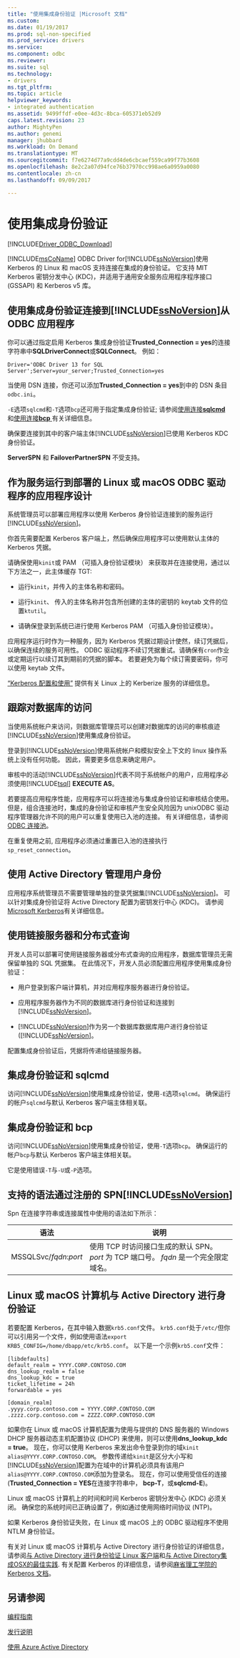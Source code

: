 ```yaml
---
title: "使用集成身份验证 |Microsoft 文档"
ms.custom: 
ms.date: 01/19/2017
ms.prod: sql-non-specified
ms.prod_service: drivers
ms.service: 
ms.component: odbc
ms.reviewer: 
ms.suite: sql
ms.technology:
- drivers
ms.tgt_pltfrm: 
ms.topic: article
helpviewer_keywords:
- integrated authentication
ms.assetid: 9499ffdf-e0ee-4d3c-8bca-605371eb52d9
caps.latest.revision: 23
author: MightyPen
ms.author: genemi
manager: jhubbard
ms.workload: On Demand
ms.translationtype: MT
ms.sourcegitcommit: f7e6274d77a9cdd4de6cbcaef559ca99f77b3608
ms.openlocfilehash: 8e2c2a07d94fce76b37970cc998ae6a0959a0080
ms.contentlocale: zh-cn
ms.lasthandoff: 09/09/2017

---
```

# <a name="using-integrated-authentication"></a>使用集成身份验证
[!INCLUDE[Driver_ODBC_Download](../../../includes/driver_odbc_download.md)]

[!INCLUDE[msCoName](../../../includes/msconame_md.md)] ODBC Driver for[!INCLUDE[ssNoVersion](../../../includes/ssnoversion_md.md)]使用 Kerberos 的 Linux 和 macOS 支持连接在集成的身份验证。 它支持 MIT Kerberos 密钥分发中心 (KDC)，并适用于通用安全服务应用程序程序接口 (GSSAPI) 和 Kerberos v5 库。
  
## <a name="using-integrated-authentication-to-connect-to-includessnoversionincludesssnoversionmdmd-from-an-odbc-application"></a>使用集成身份验证连接到[!INCLUDE[ssNoVersion](../../../includes/ssnoversion_md.md)]从 ODBC 应用程序  

你可以通过指定启用 Kerberos 集成身份验证**Trusted_Connection = yes**的连接字符串中**SQLDriverConnect**或**SQLConnect**。 例如：  

```
Driver='ODBC Driver 13 for SQL Server';Server=your_server;Trusted_Connection=yes  
```
  
当使用 DSN 连接，你还可以添加**Trusted_Connection = yes**到中的 DSN 条目`odbc.ini`。
  
`-E`选项`sqlcmd`和`-T`选项`bcp`还可用于指定集成身份验证; 请参阅[使用连接**sqlcmd** ](../../../connect/odbc/linux-mac/connecting-with-sqlcmd.md)和[使用连接**bcp** ](../../../connect/odbc/linux-mac/connecting-with-bcp.md)有关详细信息。

确保要连接到其中的客户端主体[!INCLUDE[ssNoVersion](../../../includes/ssnoversion_md.md)]已使用 Kerberos KDC 身份验证。
  
**ServerSPN** 和 **FailoverPartnerSPN** 不受支持。  
  
## <a name="deploying-a-linux-or-macos-odbc-driver-application-designed-to-run-as-a-service"></a>作为服务运行到部署的 Linux 或 macOS ODBC 驱动程序的应用程序设计

系统管理员可以部署应用程序以使用 Kerberos 身份验证连接到的服务运行[!INCLUDE[ssNoVersion](../../../includes/ssnoversion_md.md)]。  
  
你首先需要配置 Kerberos 客户端上，然后确保应用程序可以使用默认主体的 Kerberos 凭据。

请确保使用`kinit`或 PAM （可插入身份验证模块） 来获取并在连接使用，通过以下方法之一，此主体缓存 TGT:  
  
-   运行`kinit`，并传入的主体名称和密码。  
  
-   运行`kinit`、 传入的主体名称并包含所创建的主体的密钥的 keytab 文件的位置`ktutil`。  
  
-   请确保登录到系统已进行使用 Kerberos PAM （可插入身份验证模块）。

应用程序运行时作为一种服务，因为 Kerberos 凭据过期设计使然，续订凭据后，以确保连续的服务可用性。 ODBC 驱动程序不续订凭据重试。请确保有`cron`作业或定期运行以续订其到期前的凭据的脚本。 若要避免为每个续订需要密码，你可以使用 keytab 文件。  
  
[“Kerberos 配置和使用”](http://commons.oreilly.com/wiki/index.php/Linux_in_a_Windows_World/Centralized_Authentication_Tools/Kerberos_Configuration_and_Use) 提供有关 Linux 上的 Kerberize 服务的详细信息。
  
## <a name="tracking-access-to-a-database"></a>跟踪对数据库的访问

当使用系统帐户来访问，则数据库管理员可以创建对数据库的访问的审核痕迹[!INCLUDE[ssNoVersion](../../../includes/ssnoversion_md.md)]使用集成身份验证。  
  
登录到[!INCLUDE[ssNoVersion](../../../includes/ssnoversion_md.md)]使用系统帐户和模拟安全上下文的 linux 操作系统上没有任何功能。 因此，需要更多信息来确定用户。
  
审核中的活动[!INCLUDE[ssNoVersion](../../../includes/ssnoversion_md.md)]代表不同于系统帐户的用户，应用程序必须使用[!INCLUDE[tsql](../../../includes/tsql_md.md)] **EXECUTE AS**。  
  
若要提高应用程序性能，应用程序可以将连接池与集成身份验证和审核结合使用。 但是，组合连接池时，集成的身份验证和审核产生安全风险因为 unixODBC 驱动程序管理器允许不同的用户可以重复使用已入池的连接。 有关详细信息，请参阅 [ODBC 连接池](http://www.unixodbc.org/doc/conn_pool.html)。  

在重复使用之前, 应用程序必须通过重置已入池的连接执行`sp_reset_connection`。  

## <a name="using-active-directory-to-manage-user-identities"></a>使用 Active Directory 管理用户身份

应用程序系统管理员不需要管理单独的登录凭据集[!INCLUDE[ssNoVersion](../../../includes/ssnoversion_md.md)]。 可以针对集成身份验证将 Active Directory 配置为密钥发行中心 (KDC)。 请参阅[Microsoft Kerberos](https://msdn.microsoft.com/en-us/library/windows/desktop/aa378747(v=vs.85).aspx)有关详细信息。

## <a name="using-linked-server-and-distributed-queries"></a>使用链接服务器和分布式查询

开发人员可以部署可使用链接服务器或分布式查询的应用程序，数据库管理员无需保留单独的 SQL 凭据集。 在此情况下，开发人员必须配置应用程序使用集成身份验证：  
  
-   用户登录到客户端计算机，并对应用程序服务器进行身份验证。  
  
-   应用程序服务器作为不同的数据库进行身份验证和连接到[!INCLUDE[ssNoVersion](../../../includes/ssnoversion_md.md)]。  
  
-   [!INCLUDE[ssNoVersion](../../../includes/ssnoversion_md.md)]作为另一个数据库数据库用户进行身份验证 ([!INCLUDE[ssNoVersion](../../../includes/ssnoversion_md.md)]。  
  
配置集成身份验证后，凭据将传递给链接服务器。  
  
## <a name="integrated-authentication-and-sqlcmd"></a>集成身份验证和 sqlcmd
访问[!INCLUDE[ssNoVersion](../../../includes/ssnoversion_md.md)]使用集成身份验证，使用`-E`选项`sqlcmd`。 确保运行的帐户`sqlcmd`与默认 Kerberos 客户端主体相关联。

## <a name="integrated-authentication-and-bcp"></a>集成身份验证和 bcp
访问[!INCLUDE[ssNoVersion](../../../includes/ssnoversion_md.md)]使用集成身份验证，使用`-T`选项`bcp`。 确保运行的帐户`bcp`与默认 Kerberos 客户端主体相关联。 
  
它是使用错误`-T`与`-U`或`-P`选项。
  
## <a name="supported-syntax-for-an-spn-registered-by-includessnoversionincludesssnoversionmdmd"></a>支持的语法通过注册的 SPN[!INCLUDE[ssNoVersion](../../../includes/ssnoversion_md.md)]

Spn 在连接字符串或连接属性中使用的语法如下所示：  

|语法|说明|  
|----------|---------------|  
|MSSQLSvc/*fqdn*:*port*|使用 TCP 时访问接口生成的默认 SPN。 *port* 为 TCP 端口号。 *fqdn* 是一个完全限定域名。|  
  
## <a name="authenticating-a-linux-or-macos-computer-with-active-directory"></a>Linux 或 macOS 计算机与 Active Directory 进行身份验证

若要配置 Kerberos，在其中输入数据`krb5.conf`文件。 `krb5.conf`处于`/etc/`但你可以引用另一个文件，例如使用语法`export KRB5_CONFIG=/home/dbapp/etc/krb5.conf`。 以下是一个示例`krb5.conf`文件：  
  
```  
[libdefaults]  
default_realm = YYYY.CORP.CONTOSO.COM  
dns_lookup_realm = false  
dns_lookup_kdc = true  
ticket_lifetime = 24h  
forwardable = yes  
  
[domain_realm]  
.yyyy.corp.contoso.com = YYYY.CORP.CONTOSO.COM  
.zzzz.corp.contoso.com = ZZZZ.CORP.CONTOSO.COM  
```  
  
如果你在 Linux 或 macOS 计算机配置为使用与提供的 DNS 服务器的 Windows DHCP 服务器动态主机配置协议 (DHCP) 来使用，则可以使用**dns_lookup_kdc = true**。 现在，你可以使用 Kerberos 来发出命令登录到你的域`kinit alias@YYYY.CORP.CONTOSO.COM`。 参数传递给`kinit`是区分大小写和[!INCLUDE[ssNoVersion](../../../includes/ssnoversion_md.md)]配置为在域中的计算机必须具有该用户`alias@YYYY.CORP.CONTOSO.COM`添加为登录名。 现在，你可以使用受信任的连接 (**Trusted_Connection = YES**在连接字符串中， **bcp-T**，或**sqlcmd-E**)。  
  
Linux 或 macOS 计算机上的时间和时间 Kerberos 密钥分发中心 (KDC) 必须关闭。 确保您的系统时间已正确设置了，例如通过使用网络时间协议 (NTP)。  

如果 Kerberos 身份验证失败，在 Linux 或 macOS 上的 ODBC 驱动程序不使用 NTLM 身份验证。  

有关对 Linux 或 macOS 计算机与 Active Directory 进行身份验证的详细信息，请参阅[与 Active Directory 进行身份验证 Linux 客户端](http://technet.microsoft.com/magazine/2008.12.linux.aspx#id0060048)和[与 Active Directory集成OSX的最佳实践](http://training.apple.com/pdf/Best_Practices_for_Integrating_OS_X_with_Active_Directory.pdf). 有关配置 Kerberos 的详细信息，请参阅[麻省理工学院的 Kerberos 文档](https://web.mit.edu/kerberos/krb5-1.12/doc/index.html)。

## <a name="see-also"></a>另请参阅  
[编程指南](../../../connect/odbc/linux-mac/programming-guidelines.md)

[发行说明](../../../connect/odbc/linux-mac/release-notes.md)

[使用 Azure Active Directory](../../../connect/odbc/using-azure-active-directory.md)

